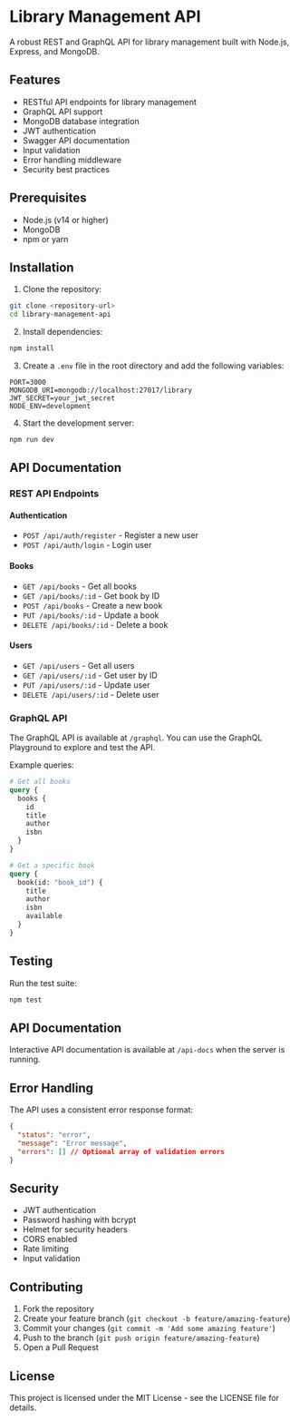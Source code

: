 # Library Management API

A robust REST and GraphQL API for library management built with Node.js, Express, and MongoDB.

## Features

- RESTful API endpoints for library management
- GraphQL API support
- MongoDB database integration
- JWT authentication
- Swagger API documentation
- Input validation
- Error handling middleware
- Security best practices

## Prerequisites

- Node.js (v14 or higher)
- MongoDB
- npm or yarn

## Installation

1. Clone the repository:
```bash
git clone <repository-url>
cd library-management-api
```

2. Install dependencies:
```bash
npm install
```

3. Create a `.env` file in the root directory and add the following variables:
```env
PORT=3000
MONGODB_URI=mongodb://localhost:27017/library
JWT_SECRET=your_jwt_secret
NODE_ENV=development
```

4. Start the development server:
```bash
npm run dev
```

## API Documentation

### REST API Endpoints

#### Authentication
- `POST /api/auth/register` - Register a new user
- `POST /api/auth/login` - Login user

#### Books
- `GET /api/books` - Get all books
- `GET /api/books/:id` - Get book by ID
- `POST /api/books` - Create a new book
- `PUT /api/books/:id` - Update a book
- `DELETE /api/books/:id` - Delete a book

#### Users
- `GET /api/users` - Get all users
- `GET /api/users/:id` - Get user by ID
- `PUT /api/users/:id` - Update user
- `DELETE /api/users/:id` - Delete user

### GraphQL API

The GraphQL API is available at `/graphql`. You can use the GraphQL Playground to explore and test the API.

Example queries:

```graphql
# Get all books
query {
  books {
    id
    title
    author
    isbn
  }
}

# Get a specific book
query {
  book(id: "book_id") {
    title
    author
    isbn
    available
  }
}
```

## Testing

Run the test suite:
```bash
npm test
```

## API Documentation

Interactive API documentation is available at `/api-docs` when the server is running.

## Error Handling

The API uses a consistent error response format:

```json
{
  "status": "error",
  "message": "Error message",
  "errors": [] // Optional array of validation errors
}
```

## Security

- JWT authentication
- Password hashing with bcrypt
- Helmet for security headers
- CORS enabled
- Rate limiting
- Input validation

## Contributing

1. Fork the repository
2. Create your feature branch (`git checkout -b feature/amazing-feature`)
3. Commit your changes (`git commit -m 'Add some amazing feature'`)
4. Push to the branch (`git push origin feature/amazing-feature`)
5. Open a Pull Request

## License

This project is licensed under the MIT License - see the LICENSE file for details. 
